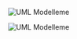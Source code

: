 ![UML Modelleme](https://user-images.githubusercontent.com/99403758/224047477-85b4dce2-a68f-462a-8ba3-476c37fe4fb2.jpg)

![UML Modelleme](https://user-images.githubusercontent.com/99403758/224047067-099f5766-59c5-46ef-8cd7-ba63c04e4dd4.png)
